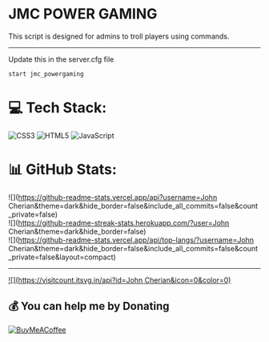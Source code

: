 # JMC POWER GAMING
This script is designed for admins to troll players using commands.
<hr>

Update this in the server.cfg file
```bash
start jmc_powergaming
```


# 💻 Tech Stack:
![CSS3](https://img.shields.io/badge/css3-%231572B6.svg?style=for-the-badge&logo=css3&logoColor=white) ![HTML5](https://img.shields.io/badge/html5-%23E34F26.svg?style=for-the-badge&logo=html5&logoColor=white) ![JavaScript](https://img.shields.io/badge/javascript-%23323330.svg?style=for-the-badge&logo=javascript&logoColor=%23F7DF1E)
# 📊 GitHub Stats:
![](https://github-readme-stats.vercel.app/api?username=John Cherian&theme=dark&hide_border=false&include_all_commits=false&count_private=false)<br/>
![](https://github-readme-streak-stats.herokuapp.com/?user=John Cherian&theme=dark&hide_border=false)<br/>
![](https://github-readme-stats.vercel.app/api/top-langs/?username=John Cherian&theme=dark&hide_border=false&include_all_commits=false&count_private=false&layout=compact)

---
[![](https://visitcount.itsvg.in/api?id=John Cherian&icon=0&color=0)](https://visitcount.itsvg.in)

  ## 💰 You can help me by Donating
  [![BuyMeACoffee](https://img.shields.io/badge/Buy%20Me%20a%20Coffee-ffdd00?style=for-the-badge&logo=buy-me-a-coffee&logoColor=black)](https://buymeacoffee.com/johncherian) 

  
<!-- Proudly created with GPRM ( https://gprm.itsvg.in ) -->
